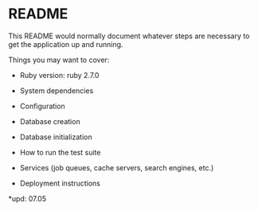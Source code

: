 # README

This README would normally document whatever steps are necessary to get the
application up and running.

Things you may want to cover:

* Ruby version: ruby 2.7.0

* System dependencies

* Configuration

* Database creation

* Database initialization

* How to run the test suite

* Services (job queues, cache servers, search engines, etc.)

* Deployment instructions

*upd: 07.05